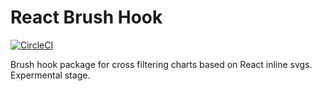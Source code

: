 # React Brush Hook

[![CircleCI](https://circleci.com/gh/DavidSanwald/react-use-brush.svg?style=svg)](https://circleci.com/gh/DavidSanwald/react-use-brush)

Brush hook package for cross filtering charts based on React inline svgs.
Expermental stage.
